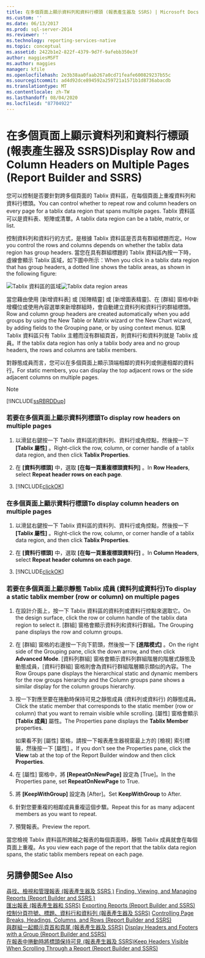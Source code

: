 ```yaml
---
title: 在多個頁面上顯示資料列和資料行標頭 (報表產生器及 SSRS) | Microsoft Docs
ms.custom: ''
ms.date: 06/13/2017
ms.prod: sql-server-2014
ms.reviewer: ''
ms.technology: reporting-services-native
ms.topic: conceptual
ms.assetid: 2422b1e2-822f-4379-9d7f-9afebb350e3f
author: maggiesMSFT
ms.author: maggies
manager: kfile
ms.openlocfilehash: 2e3b38aa0faab267a0cd71feafe600829237b55c
ms.sourcegitcommit: ad4d92dce894592a259721a1571b1d8736abacdb
ms.translationtype: MT
ms.contentlocale: zh-TW
ms.lasthandoff: 08/04/2020
ms.locfileid: "87704922"
---
```

# <a name="display-row-and-column-headers-on-multiple-pages-report-builder-and-ssrs"></a><span data-ttu-id="81586-102">在多個頁面上顯示資料列和資料行標頭 (報表產生器及 SSRS)</span><span class="sxs-lookup"><span data-stu-id="81586-102">Display Row and Column Headers on Multiple Pages (Report Builder and SSRS)</span></span>
  <span data-ttu-id="81586-103">您可以控制是否要針對跨多個頁面的 Tablix 資料區，在每個頁面上重複資料列和資料行標頭。</span><span class="sxs-lookup"><span data-stu-id="81586-103">You can control whether to repeat row and column headers on every page for a tablix data region that spans multiple pages.</span></span> <span data-ttu-id="81586-104">Tablix 資料區可以是資料表、矩陣或清單。</span><span class="sxs-lookup"><span data-stu-id="81586-104">A tablix data region can be a table, matrix, or list.</span></span>  
  
 <span data-ttu-id="81586-105">控制資料列和資料行的方式，是根據 Tablix 資料區是否具有群組標題而定。</span><span class="sxs-lookup"><span data-stu-id="81586-105">How you control the rows and columns depends on whether the tablix data region has group headers.</span></span> <span data-ttu-id="81586-106">當您在具有群組標題的 Tablix 資料區內按一下時，虛線會顯示 Tablix 區域，如下圖中所示：</span><span class="sxs-lookup"><span data-stu-id="81586-106">When you click in a tablix data region that has group headers, a dotted line shows the tablix areas, as shown in the following figure:</span></span>  
  
 <span data-ttu-id="81586-107">![Tablix 資料區的區域](../media/rs-tablixareas.gif "Tablix 資料區的區域")</span><span class="sxs-lookup"><span data-stu-id="81586-107">![Tablix data region areas](../media/rs-tablixareas.gif "Tablix data region areas")</span></span>  
  
 <span data-ttu-id="81586-108">當您藉由使用 [新增資料表] 或 [矩陣精靈] 或 [新增圖表精靈]、在 [群組] 窗格中新增欄位或使用內容選單來新增群組時，會自動建立資料列和資料行的群組標頭。</span><span class="sxs-lookup"><span data-stu-id="81586-108">Row and column group headers are created automatically when you add groups by using the New Table or Matrix wizard or the New Chart wizard, by adding fields to the Grouping pane, or by using context menus.</span></span> <span data-ttu-id="81586-109">如果 Tablix 資料區只有 Tablix 主體而沒有群組頁首，則資料行和資料列就是 Tablix 成員。</span><span class="sxs-lookup"><span data-stu-id="81586-109">If the tablix data region has only a tablix body area and no group headers, the rows and columns are tablix members.</span></span>  
  
 <span data-ttu-id="81586-110">對靜態成員而言，您可以在多個頁面上顯示頂端相鄰的資料列或側邊相鄰的資料行。</span><span class="sxs-lookup"><span data-stu-id="81586-110">For static members, you can display the top adjacent rows or the side adjacent columns on multiple pages.</span></span>  
  
> [!NOTE]  
>  [!INCLUDE[ssRBRDDup](../../includes/ssrbrddup-md.md)]  
  
### <a name="to-display-row-headers-on-multiple-pages"></a><span data-ttu-id="81586-111">若要在多個頁面上顯示資料列標頭</span><span class="sxs-lookup"><span data-stu-id="81586-111">To display row headers on multiple pages</span></span>  
  
1.  <span data-ttu-id="81586-112">以滑鼠右鍵按一下 Tablix 資料區的資料列、資料行或角控點，然後按一下 **[Tablix 屬性]** 。</span><span class="sxs-lookup"><span data-stu-id="81586-112">Right-click the row, column, or corner handle of a tablix data region, and then click **Tablix Properties**.</span></span>  
  
2.  <span data-ttu-id="81586-113">在 **[資料列標頭]** 中，選取 **[在每一頁重複標頭資料列]** 。</span><span class="sxs-lookup"><span data-stu-id="81586-113">In **Row Headers**, select **Repeat header rows on each page**.</span></span>  
  
3.  [!INCLUDE[clickOK](../../../includes/clickok-md.md)]  
  
### <a name="to-display-column-headers-on-multiple-pages"></a><span data-ttu-id="81586-114">在多個頁面上顯示資料行標頭</span><span class="sxs-lookup"><span data-stu-id="81586-114">To display column headers on multiple pages</span></span>  
  
1.  <span data-ttu-id="81586-115">以滑鼠右鍵按一下 Tablix 資料區的資料列、資料行或角控點，然後按一下 **[Tablix 屬性]** 。</span><span class="sxs-lookup"><span data-stu-id="81586-115">Right-click the row, column, or corner handle of a tablix data region, and then click **Tablix Properties**.</span></span>  
  
2.  <span data-ttu-id="81586-116">在 **[資料行標頭]** 中，選取 **[在每一頁重複標頭資料行]** 。</span><span class="sxs-lookup"><span data-stu-id="81586-116">In **Column Headers**, select **Repeat header columns on each page**.</span></span>  
  
3.  [!INCLUDE[clickOK](../../../includes/clickok-md.md)]  
  
### <a name="to-display-a-static-tablix-member-row-or-column-on-multiple-pages"></a><span data-ttu-id="81586-117">若要在多個頁面上顯示靜態 Tablix 成員 (資料列或資料行)</span><span class="sxs-lookup"><span data-stu-id="81586-117">To display a static tablix member (row or column) on multiple pages</span></span>  
  
1.  <span data-ttu-id="81586-118">在設計介面上，按一下 Tablix 資料區的資料列或資料行控點來選取它。</span><span class="sxs-lookup"><span data-stu-id="81586-118">On the design surface, click the row or column handle of the tablix data region to select it.</span></span> <span data-ttu-id="81586-119">[群組] 窗格會顯示資料列和資料行群組。</span><span class="sxs-lookup"><span data-stu-id="81586-119">The Grouping pane displays the row and column groups.</span></span>  
  
2.  <span data-ttu-id="81586-120">在 [群組] 窗格的右邊按一下向下箭頭，然後按一下 **[進階模式]** 。</span><span class="sxs-lookup"><span data-stu-id="81586-120">On the right side of the Grouping pane, click the down arrow, and then click **Advanced Mode**.</span></span> <span data-ttu-id="81586-121">[資料列群組] 窗格會顯示資料列群組階層的階層式靜態及動態成員，[資料行群組] 窗格則會為資料行群組階層顯示類似的內容。</span><span class="sxs-lookup"><span data-stu-id="81586-121">The Row Groups pane displays the hierarchical static and dynamic members for the row groups hierarchy and the Column groups pane shows a similar display for the column groups hierarchy.</span></span>  
  
3.  <span data-ttu-id="81586-122">按一下對應至要在捲動時保持可見之靜態成員 (資料列或資料行) 的靜態成員。</span><span class="sxs-lookup"><span data-stu-id="81586-122">Click the static member that corresponds to the static member (row or column) that you want to remain visible while scrolling.</span></span> <span data-ttu-id="81586-123">[屬性] 窗格會顯示 **[Tablix 成員]** 屬性。</span><span class="sxs-lookup"><span data-stu-id="81586-123">The Properties pane displays the **Tablix Member** properties.</span></span>  
  
     <span data-ttu-id="81586-124">如果看不到 [屬性] 窗格，請按一下報表產生器視窗最上方的 [檢視]  索引標籤，然後按一下 [屬性]  。</span><span class="sxs-lookup"><span data-stu-id="81586-124">If you don't see the Properties pane, click the **View** tab at the top of the Report Builder window and then click **Properties**.</span></span>  
  
4.  <span data-ttu-id="81586-125">在 [屬性] 窗格中，將 **[RepeatOnNewPage]** 設定為 [True]。</span><span class="sxs-lookup"><span data-stu-id="81586-125">In the Properties pane, set **RepeatOnNewPage** to True.</span></span>  
  
5.  <span data-ttu-id="81586-126">將 **[KeepWithGroup]** 設定為 [After]。</span><span class="sxs-lookup"><span data-stu-id="81586-126">Set **KeepWithGroup** to After.</span></span>  
  
6.  <span data-ttu-id="81586-127">針對您要重複的相鄰成員重複這個步驟。</span><span class="sxs-lookup"><span data-stu-id="81586-127">Repeat this for as many adjacent members as you want to repeat.</span></span>  
  
7.  <span data-ttu-id="81586-128">預覽報表。</span><span class="sxs-lookup"><span data-stu-id="81586-128">Preview the report.</span></span>  
  
 <span data-ttu-id="81586-129">當您檢視 Tablix 資料區所跨越之報表的每個頁面時，靜態 Tablix 成員就會在每個頁面上重複。</span><span class="sxs-lookup"><span data-stu-id="81586-129">As you view each page of the report that the tablix data region spans, the static tablix members repeat on each page.</span></span>  
  
## <a name="see-also"></a><span data-ttu-id="81586-130">另請參閱</span><span class="sxs-lookup"><span data-stu-id="81586-130">See Also</span></span>  
 <span data-ttu-id="81586-131">[尋找、檢視和管理報表 &#40;報表產生器及 SSRS &#41;](../report-builder/finding-viewing-and-managing-reports-report-builder-and-ssrs.md) </span><span class="sxs-lookup"><span data-stu-id="81586-131">[Finding, Viewing, and Managing Reports &#40;Report Builder and SSRS &#41;](../report-builder/finding-viewing-and-managing-reports-report-builder-and-ssrs.md) </span></span>  
 <span data-ttu-id="81586-132">[匯出報表 &#40;報表產生器和 SSRS&#41;](../report-builder/export-reports-report-builder-and-ssrs.md) </span><span class="sxs-lookup"><span data-stu-id="81586-132">[Exporting Reports &#40;Report Builder and SSRS&#41;](../report-builder/export-reports-report-builder-and-ssrs.md) </span></span>  
 <span data-ttu-id="81586-133">[控制分頁符號、標題、資料行和資料列 &#40;報表產生器及 SSRS&#41;](controlling-page-breaks-headings-columns-and-rows-report-builder-and-ssrs.md) </span><span class="sxs-lookup"><span data-stu-id="81586-133">[Controlling Page Breaks, Headings, Columns, and Rows &#40;Report Builder and SSRS&#41;](controlling-page-breaks-headings-columns-and-rows-report-builder-and-ssrs.md) </span></span>  
 <span data-ttu-id="81586-134">[與群組一起顯示頁首和頁尾 &#40;報表產生器及 SSRS&#41;](display-headers-and-footers-with-a-group-report-builder-and-ssrs.md) </span><span class="sxs-lookup"><span data-stu-id="81586-134">[Display Headers and Footers with a Group &#40;Report Builder and SSRS&#41;](display-headers-and-footers-with-a-group-report-builder-and-ssrs.md) </span></span>  
 [<span data-ttu-id="81586-135">在報表中捲動時將標頭保持可見 &#40;報表產生器及 SSRS&#41;</span><span class="sxs-lookup"><span data-stu-id="81586-135">Keep Headers Visible When Scrolling Through a Report &#40;Report Builder and SSRS&#41;</span></span>](keep-headers-visible-when-scrolling-through-a-report-report-builder-and-ssrs.md)  
  
  

